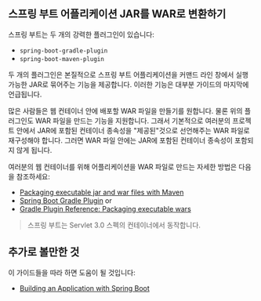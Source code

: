 ## 스프링 부트 어플리케이션 JAR를 WAR로 변환하기
스프링 부트는 두 개의 강력한 플러그인이 있습니다:

* `spring-boot-gradle-plugin`
* `spring-boot-maven-plugin`

두 개의 플러그인은 본질적으로 스프링 부트 어플리케이션을 커맨드 라인 창에서 실행 가능한 JAR로 묶어주는 기능을 제공합니다. 이러한 기능은 대부분 가이드의 마지막에 언급됩니다.

많은 사람들은 웹 컨테이너 안에 배포할 WAR 파일을 만들기를 원합니다. 물론 위의 플러그인도 WAR 파일을 만드는 기능을 지원합니다. 그래서 기본적으로 여러분의 프로젝트 안에서 JAR에 포함된 컨테이너 종속성을 "제공된"것으로 선언해주는 WAR 파일로 재구성해야 합니다. 그러면 WAR 파일 안에는 JAR에 포함된 컨테이너 종속성이 포함되지 않게 됩니다.

여러분의 웹 컨테이너를 위해 어플리케이션을 WAR 파일로 만드는 자세한 방법은 다음을 참조하세요:

* [Packaging executable jar and war files with Maven](https://docs.spring.io/spring-boot/docs/current/reference/htmlsingle/#build-tool-plugins-maven-packaging)
* [Spring Boot Gradle Plugin](https://docs.spring.io/spring-boot/docs/current/reference/htmlsingle/#build-tool-plugins-gradle-plugin) or
* [Gradle Plugin Reference: Packaging executable wars](https://docs.spring.io/spring-boot/docs/current/gradle-plugin/reference/html/#packaging-executable-wars)

> 스프링 부트는 Servlet 3.0 스펙의 컨테이너에서 동작합니다.

## 추가로 볼만한 것
이 가이드들을 따라 하면 도움이 될 것입니다:

* [Building an Application with Spring Boot](https://spring.io/guides/gs/spring-boot/)